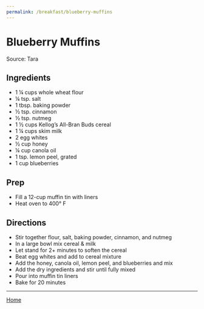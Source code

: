 ```yaml
---
permalink: /breakfast/blueberry-muffins
---
```

# Blueberry Muffins

Source: Tara

## Ingredients

- 1 ¼ cups whole wheat flour
- ¼ tsp. salt
- 1 tbsp. baking powder
- ½ tsp. cinnamon
- ½ tsp. nutmeg
- 1 ½ cups Kellog’s All-Bran Buds cereal
- 1 ¼ cups skim milk
- 2 egg whites
- ½ cup honey
- ¼ cup canola oil
- 1 tsp. lemon peel, grated
- 1 cup blueberries

## Prep

- Fill a 12-cup muffin tin with liners
- Heat oven to 400° F

## Directions

- Stir together flour, salt, baking powder, cinnamon, and nutmeg
- In a large bowl mix cereal & milk
- Let stand for 2+ minutes to soften the cereal
- Beat egg whites and add to cereal mixture
- Add the honey, canola oil, lemon peel, and blueberries and mix
- Add the dry ingredients and stir until fully mixed
- Pour into muffin tin liners
- Bake for 20 minutes

---

[Home](https://thomasjbarrett82.github.io)
